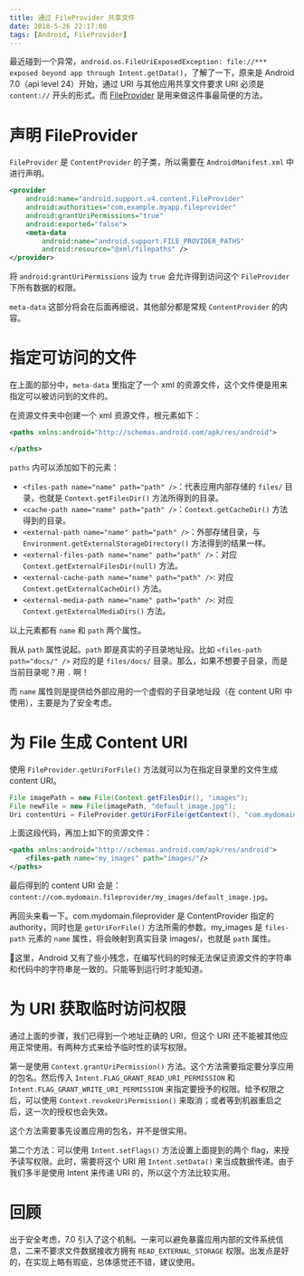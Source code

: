 ```yaml
---
title: 通过 FileProvider 共享文件
date: 2018-5-26 22:17:00
tags: [Android, FileProvider]
---
```


最近碰到一个异常，`android.os.FileUriExposedException: file://*** exposed beyond app through Intent.getData()`，了解了一下，原来是 Android 7.0（api level 24）开始，通过 URI 与其他应用共享文件要求 URI 必须是 `content://` 开头的形式。而 [FileProvider][file-provider-doc] 是用来做这件事最简便的方法。

<!-- more -->

# 声明 FileProvider

`FileProvider` 是 `ContentProvider` 的子类，所以需要在 `AndroidManifest.xml` 中进行声明。

```xml
<provider
    android:name="android.support.v4.content.FileProvider"
    android:authorities="com.example.myapp.fileprovider"
    android:grantUriPermissions="true"
    android:exported="false">
    <meta-data
        android:name="android.support.FILE_PROVIDER_PATHS"
        android:resource="@xml/filepaths" />
</provider>
```

将 `android:grantUriPermissions` 设为 `true` 会允许得到访问这个 `FileProvider` 下所有数据的权限。

`meta-data` 这部分将会在后面再细说，其他部分都是常规 `ContentProvider` 的内容。

# 指定可访问的文件

在上面的部分中，`meta-data` 里指定了一个 xml 的资源文件，这个文件便是用来指定可以被访问到的文件的。

在资源文件夹中创建一个 xml 资源文件，根元素如下：

```xml
<paths xmlns:android="http://schemas.android.com/apk/res/android">

</paths>
```

`paths` 内可以添加如下的元素：

* `<files-path name="name" path="path" />`：代表应用内部存储的 `files/` 目录，也就是 `Context.getFilesDir()` 方法所得到的目录。
* `<cache-path name="name" path="path" />`：`Context.getCacheDir()` 方法得到的目录。
* `<external-path name="name" path="path" />`：外部存储目录，与 `Environment.getExternalStorageDirectory()` 方法得到的结果一样。
* `<external-files-path name="name" path="path" />`：对应 `Context.getExternalFilesDir(null)` 方法。
* `<external-cache-path name="name" path="path" />`: 对应 `Context.getExternalCacheDir()` 方法。
* `<external-media-path name="name" path="path" />`: 对应 `Context.getExternalMediaDirs()` 方法。

以上元素都有 `name` 和 `path` 两个属性。

我从 `path` 属性说起。`path` 即是真实的子目录地址段。比如 `<files-path  path="docs/" />` 对应的是 `files/docs/` 目录。那么，如果不想要子目录，而是当前目录呢？用 `.` 啊！

而 `name` 属性则是提供给外部应用的一个虚假的子目录地址段（在 content URI 中使用），主要是为了安全考虑。

# 为 File 生成 Content URI

使用 `FileProvider.getUriForFile()` 方法就可以为在指定目录里的文件生成 content URI。

```java
File imagePath = new File(Context.getFilesDir(), "images");
File newFile = new File(imagePath, "default_image.jpg");
Uri contentUri = FileProvider.getUriForFile(getContext(), "com.mydomain.fileprovider", newFile);
```

上面这段代码，再加上如下的资源文件：

```xml
<paths xmlns:android="http://schemas.android.com/apk/res/android">
    <files-path name="my_images" path="images/"/>
</paths>
```

最后得到的 content URI 会是：`content://com.mydomain.fileprovider/my_images/default_image.jpg`。

再回头来看一下。com.mydomain.fileprovider 是 ContentProvider 指定的 authority，同时也是 `getUriForFile()` 方法所需的参数。my_images 是 `files-path` 元素的 `name` 属性，将会映射到真实目录 images/，也就是 `path` 属性。

🙂这里，Android 又有了些小残念，在编写代码的时候无法保证资源文件的字符串和代码中的字符串是一致的。只能等到运行时才能知道。

# 为 URI 获取临时访问权限

通过上面的步骤，我们已得到一个地址正确的 URI，但这个 URI 还不能被其他应用正常使用。有两种方式来给予临时性的读写权限。

第一是使用 `Context.grantUriPermission()` 方法。这个方法需要指定要分享应用的包名。然后传入 `Intent.FLAG_GRANT_READ_URI_PERMISSION` 和 `Intent.FLAG_GRANT_WRITE_URI_PERMISSION` 来指定要授予的权限。给予权限之后，可以使用 `Context.revokeUriPermission()` 来取消；或者等到机器重启之后，这一次的授权也会失效。

这个方法需要事先设置应用的包名，并不是很实用。

第二个方法：可以使用 `Intent.setFlags()` 方法设置上面提到的两个 flag，来授予读写权限。此时，需要将这个 URI 用 `Intent.setData()` 来当成数据传递。由于我们多半是使用 Intent 来传递 URI 的，所以这个方法比较实用。

# 回顾

出于安全考虑，7.0 引入了这个机制。一来可以避免暴露应用内部的文件系统信息，二来不要求文件数据接收方拥有 `READ_EXTERNAL_STORAGE` 权限。出发点是好的，在实现上略有瑕疵，总体感觉还不错，建议使用。

[file-provider-doc]: https://developer.android.com/reference/android/support/v4/content/FileProvider